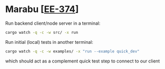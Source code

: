 # Marabu [[EE-374](https://ee374.stanford.edu/protocol)]

Run backend client/node server in a terminal:

```bash
cargo watch -q -c -w src/ -x run 
```

Run initial (local) tests in another terminal:

```bash
cargo watch -q -c -w examples/ -x "run --example quick_dev"
```
which should act as a complement quick test step to connect to our client
